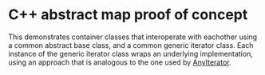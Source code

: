 # C++ abstract map proof of concept #

This demonstrates container classes that interoperate with eachother
using a common abstract base class, and a common generic iterator
class. Each instance of the generic iterator class wraps an underlying
implementation, using an approach that is analogous to the one used
by [AnyIterator](https://github.com/TinyTinni/AnyIterator).
